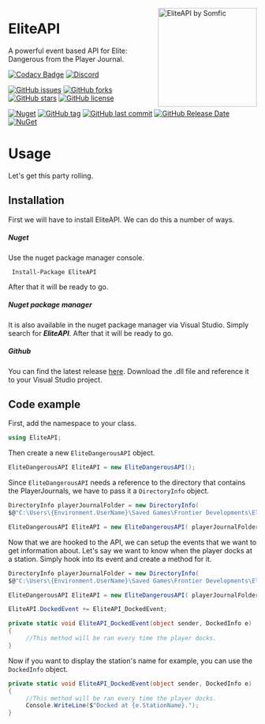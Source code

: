 <img src="https://i.imgur.com/keDXwjY.png" align="right"
     title="EliteAPI by Somfic" width="200" height="200">

# EliteAPI
A powerful event based API for Elite: Dangerous from the Player Journal.

[![Codacy Badge](https://api.codacy.com/project/badge/Grade/480f394b3d044412afb33351120253f9)](https://app.codacy.com/app/Somfic/EliteAPI?utm_source=github.com&utm_medium=referral&utm_content=Somfic/EliteAPI&utm_campaign=Badge_Grade_Dashboard) [![Discord](https://img.shields.io/discord/498422961297031168.svg)](https://discord.gg/jwpFUPZ)


[![GitHub issues](https://img.shields.io/github/issues/Somfic/EliteAPI.svg)](https://github.com/Somfic/EliteAPI/issues) [![GitHub forks](https://img.shields.io/github/forks/Somfic/EliteAPI.svg)](https://github.com/Somfic/EliteAPI/network) [![GitHub stars](https://img.shields.io/github/stars/Somfic/EliteAPI.svg)](https://github.com/Somfic/EliteAPI/stargazers) [![GitHub license](https://img.shields.io/github/license/Somfic/EliteAPI.svg)](https://github.com/Somfic/EliteAPI/blob/master/LICENSE)

[![Nuget](https://img.shields.io/nuget/v/EliteAPI.svg)](https://www.nuget.org/packages/EliteAPI/) [![GitHub tag](https://img.shields.io/github/tag/Somfic/EliteAPI.svg)](https://github.com/Somfic/EliteAPI/releases) [![GitHub last commit](https://img.shields.io/github/last-commit/Somfic/EliteAPI.svg)](https://github.com/Somfic/EliteAPI/commits/master) [![GitHub Release Date](https://img.shields.io/github/release-date/Somfic/EliteAPI.svg)](https://github.com/Somfic/EliteAPI/releases) [![NuGet](https://img.shields.io/nuget/dt/EliteAPI.svg)](https://www.nuget.org/packages/EliteAPI/)


# Usage
Let's get this party rolling.

## Installation
First we will have to install EliteAPI. We can do this a number of ways.

##### Nuget
Use the nuget package manager console.

     Install-Package EliteAPI

After that it will be ready to go.

##### Nuget package manager
It is also available in the nuget package manager via Visual Studio. Simply search for ***EliteAPI***. After that it will be ready to go.

##### Github
You can find the latest release [here](https://github.com/Somfic/EliteAPI/releases). Download the .dll file and reference it to your Visual Studio project.

## Code example
First, add the namespace to your class.
```csharp
using EliteAPI;
```
Then create a new `EliteDangerousAPI` object.
```csharp
EliteDangerousAPI EliteAPI = new EliteDangerousAPI();
```
Since `EliteDangerousAPI` needs a reference to the directory that contains the PlayerJournals, we have to pass it a `DirectoryInfo` object.
```csharp
DirectoryInfo playerJournalFolder = new DirectoryInfo(
$@"C:\Users\{Environment.UserName}\Saved Games\Frontier Developments\Elite Dangerous");

EliteDangerousAPI EliteAPI = new EliteDangerousAPI( playerJournalFolder );
```
Now that we are hooked to the API, we can setup the events that we want to get information about. Let's say we want to know when the player docks at a station. Simply hook into its event and create a method for it.
```csharp
DirectoryInfo playerJournalFolder = new DirectoryInfo(
$@"C:\Users\{Environment.UserName}\Saved Games\Frontier Developments\Elite Dangerous");

EliteDangerousAPI EliteAPI = new EliteDangerousAPI( playerJournalFolder );

EliteAPI.DockedEvent += EliteAPI_DockedEvent;
```
```csharp
private static void EliteAPI_DockedEvent(object sender, DockedInfo e)
{
     //This method will be ran every time the player docks.
}
```
Now if you want to display the station's name for example, you can use the `DockedInfo` object.
```csharp
private static void EliteAPI_DockedEvent(object sender, DockedInfo e)
{
     //This method will be ran every time the player docks.
     Console.WriteLine($"Docked at {e.StationName}.");
}
```
